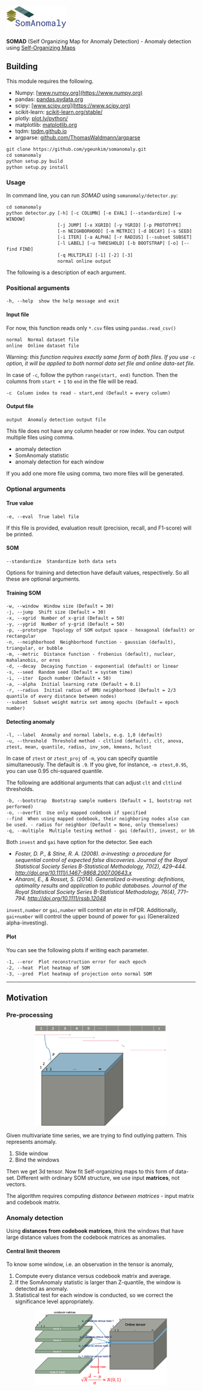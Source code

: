 # <img alt="SomAnomaly" src="docs/somanomaly_icon_v2.png" height="60">

**SOMAD** (Self Organizing Map for Anomaly Detection) - Anomaly detection using [Self-Organizing Maps](https://en.wikipedia.org/wiki/Self-organizing_map)

## Building

This module requires the following.

- Numpy: [www.numpy.org](https://www.numpy.org)
- pandas: [pandas.pydata.org](https://pandas.pydata.org)
- scipy: [www.scipy.org](https://www.scipy.org)
- scikit-learn: [scikit-learn.org/stable/](https://scikit-learn.org/stable/)
- plotly: [plot.ly/python/](https://plot.ly/python/)
- matplotlib: [matplotlib.org](https://matplotlib.org)
- tqdm: [tqdm.github.io](https://tqdm.github.io)
- argparse: [github.com/ThomasWaldmann/argparse](https://github.com/ThomasWaldmann/argparse/)

```
git clone https://github.com/ygeunkim/somanomaly.git
cd somanomaly
python setup.py build
python setup.py install
```

### Usage

In command line, you can run *SOMAD* using `somanomaly/detector.py`:

```
cd somanomaly
python detector.py [-h] [-c COLUMN] [-e EVAL] [--standardize] [-w WINDOW]
                   [-j JUMP] [-x XGRID] [-y YGRID] [-p PROTOTYPE]
                   [-n NEIGHBORHOOD] [-m METRIC] [-d DECAY] [-s SEED]
                   [-i ITER] [-a ALPHA] [-r RADIUS] [--subset SUBSET]
                   [-l LABEL] [-u THRESHOLD] [-b BOOTSTRAP] [-o] [--find FIND]
                   [-q MULTIPLE] [-1] [-2] [-3]
                   normal online output
```

The following is a description of each argument.

### Positional arguments

```
-h, --help  show the help message and exit
```

#### Input file

For now, this function reads only `*.csv` files using `pandas.read_csv()`

```
normal  Normal dataset file
online  Online dataset file
```

Warning: *this function requires exactly same form of both files.
If you use `-c` option, it will be applied to both normal data set file and online data-set file.*

In case of `-c`, follow the python `range(start, end)` function.
Then the columns from `start + 1` to `end` in the file will be read.

```
-c  Column index to read - start,end (Default = every column)
```

#### Output file

```
output  Anomaly detection output file
```

This file does not have any column header or row index. You can output multiple files using comma.

- anomaly detection
- SomAnomaly statistic
- anomaly detection for each window

If you add one more file using comma, two more files will be generated.

### Optional arguments

#### True value

```
-e, --eval  True label file
```

If this file is provided, evaluation result (precision, recall, and F1-score) will be printed.

#### SOM

```
--standardize  Standardize both data sets
```

Options for training and detection have default values, respectively.
So all these are optional arguments.

#### Training SOM

```
-w, --window  Window size (Default = 30)
-j, --jump  Shift size (Default = 30)
-x, --xgrid  Number of x-grid (Default = 50)
-y, --ygrid  Number of y-grid (Default = 50)
-p, --prototype  Topology of SOM output space - hexagonal (default) or rectangular
-n, --neighborhood  Neighborhood function - gaussian (default), triangular, or bubble
-m, --metric  Distance function - frobenius (default), nuclear, mahalanobis, or eros
-d, --decay  Decaying function - exponential (default) or linear
-s, --seed  Random seed (Default = system time)
-i, --iter  Epoch number (Default = 50)
-a, --alpha  Initial learning rate (Default = 0.1)
-r, --radius  Initial radius of BMU neighborhood (Default = 2/3 quantile of every distance between nodes)
--subset  Subset weight matrix set among epochs (Default = epoch number)
```

#### Detecting anomaly

```
-l, --label  Anomaly and normal labels, e.g. 1,0 (default)
-u, --threshold  Threshold method - cltlind (default), clt, anova, ztest, mean, quantile, radius, inv_som, kmeans, hclust
```

In case of `ztest` or `ztest_proj` of `-m`, you can specify quantile simultaneously. The default is `.9`.
If you give, for instance, `-m ztest,0.95`, you can use 0.95 chi-squared quantile.

The following are additional arguments that can adjust `clt` and `cltlind` thresholds.

```
-b, --bootstrap  Bootstrap sample numbers (Default = 1, bootstrap not performed)
-o, --overfit  Use only mapped codebook if specified
--find  When using mapped codebook, their neighboring nodes also can be used. - radius for neighbor (Default = None, only themselves)
-q, --multiple  Multiple testing method - gai (default), invest, or bh
``` 

Both `invest` and `gai` have option for the detector. See each

- *Foster, D. P., & Stine, R. A. (2008). α‐investing: a procedure for sequential control of expected false discoveries. Journal of the Royal Statistical Society Series B-Statistical Methodology, 70(2), 429–444. http://doi.org/10.1111/j.1467-9868.2007.00643.x*
- *Aharoni, E., & Rosset, S. (2014). Generalized α‐investing: definitions, optimality results and application to public databases. Journal of the Royal Statistical Society Series B-Statistical Methodology, 76(4), 771–794. http://doi.org/10.1111/rssb.12048*

`invest,number` or `gai,number` will control an *eta* in mFDR. Additionally, `gai+number` will control the upper bound of power for `gai` (Generalized alpha-investing).

#### Plot

You can see the following plots if writing each parameter.

```
-1, --eror  Plot reconstruction error for each epoch
-2, --heat  Plot heatmap of SOM
-3, --pred  Plot heatmap of projection onto normal SOM
```

***

## Motivation

### Pre-processing

<p align="center">
    <img width="70%" height="43.26%" src="docs/som_data.png" >
</p>

Given multivariate time series, we are trying to find outlying pattern. This represents anomaly.

1. Slide window
2. Bind the windows

Then we get 3d tensor. Now fit Self-organizing maps to this form of data-set. Different with ordinary SOM structure, we use input **matrices**, not vectors.

The algorithm requires computing *distance between matrices* - input matrix and codebook matrix.

### Anomaly detection

Using **distances from codebook matrices**, think the windows that have large distance values from the codebook matrices as anomalies.

<!---
- Average distances
- Clustering
-->

#### Central limit theorem

To know some window, i.e. an observation in the tensor is anomaly,

1. Compute every distance versus codebook matrix and average.
2. If the SomAnomaly statistic is larger than Z-quantile, the window is detected as anomaly.
3. Statistical test for each window is conducted, so we correct the significance level appropriately. 

<p align="center">
    <img width="70%" height="43.26%" src="docs/som_clt.png">
</p>

<!---
#### 2-means clustering

Perform 2-means clustering for codebook matrices and online data-set.

1. Set codebook matrices by group 0. This group indicates normal and does not change.
2. Randomly assign group 0 or 1 for online data-set.
3. Iterate until cluster converges:
    1. For each cluster, compute centroid.
    2. Compute distance between centroid and every online matrix.
    3. Assign each online observation matrix to the group with smaller distance.
-->

